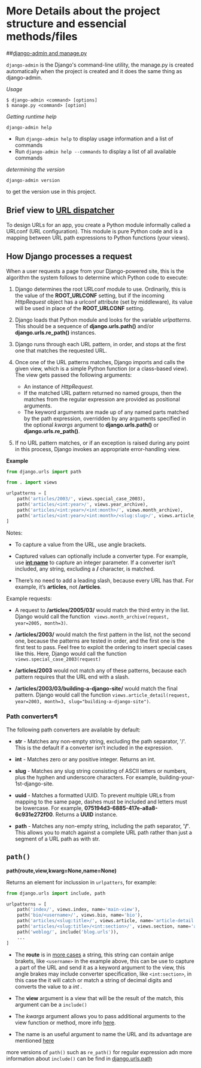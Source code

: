 # More Details about the project structure and  essencial methods/files

##[django-admin and manage.py](https://docs.djangoproject.com/en/2.2/ref/django-admin/)  

`django-admin` is the Django's command-line utility, the manage.py is created automatically when the project is created and it does the same thing as django-admin.

*Usage*

```
$ django-admin <command> [options]
$ manage.py <command> [option]
```
*Getting runtime help*

```
django-admin help
```

* Run `django-admin help` to display usage information and a list of commands
* Run `django-admin help --commands` to display a list of all available commands

*determining the version*

```
django-admin version
```

to get the version use in this project.  

## Brief view to [URL dispatcher](https://docs.djangoproject.com/en/2.2/topics/http/urls/)

To design URLs for an app, you create a Python module informally called a URLconf (URL configuration). This module is pure Python code and is a mapping between URL path expressions to Python functions (your views).

## How Django processes a request 

When a user requests a page from your Django-powered site, this is the algorithm the system follows to determine which Python code to execute:

1. Django determines the root URLconf module to use. Ordinarily, this is the value of the **ROOT_URLCONF** setting, but if the incoming *HttpRequest* object has a urlconf attribute (set by middleware), its value will be used in place of the **ROOT_URLCONF** setting.  

2. Django loads that Python module and looks for the variable *urlpatterns*. This should be a sequence of **django.urls.path()** and/or **django.urls.re_path()** instances.

3. Django runs through each URL pattern, in order, and stops at the first one that matches the requested URL.  

4. Once one of the URL patterns matches, Django imports and calls the given view, which is a simple Python function (or a class-based view). The view gets passed the following arguments:
	* An instance of *HttpRequest*.  
	* If the matched URL pattern returned no named groups, then the matches from the regular expression are provided as positional arguments.  
	* The keyword arguments are made up of any named parts matched by the path expression, overridden by any arguments specified in the optional *kwargs* argument to **django.urls.path()** or **django.urls.re_path()**.  

5. If no URL pattern matches, or if an exception is raised during any point in this process, Django invokes an appropriate error-handling view.

**Example**

```python
from django.urls import path

from . import views

urlpatterns = [
    path('articles/2003/', views.special_case_2003),
    path('articles/<int:year>/', views.year_archive),
    path('articles/<int:year>/<int:month>/', views.month_archive),
    path('articles/<int:year>/<int:month>/<slug:slug>/', views.article_detail),
]
```
Notes:

* To capture a value from the URL, use angle brackets.  
* Captured values can optionally include a converter type. For example, use **<int:name>** to capture an integer parameter. If a converter isn’t included, any string, excluding a **/** character, is matched.

* There’s no need to add a leading slash, because every URL has that. For example, it’s **articles**, not **/articles**.

Example requests:

* A request to **/articles/2005/03/** would match the third entry in the list. Django would call the function ` views.month_archive(request, year=2005, month=3)`.  

* **/articles/2003/** would match the first pattern in the list, not the second one, because the patterns are tested in order, and the first one is the first test to pass. Feel free to exploit the ordering to insert special cases like this. Here, Django would call the function `views.special_case_2003(request)`  

* **/articles/2003** would not match any of these patterns, because each pattern requires that the URL end with a slash.  

* **/articles/2003/03/building-a-django-site/** would match the final pattern. Django would call the function `views.article_detail(request, year=2003, month=3, slug="building-a-django-site")`.  


### Path converters¶
The following path converters are available by default:

* **str** - Matches any non-empty string, excluding the path separator, '/'. This is the default if a converter isn’t included in the expression.

* **int** - Matches zero or any positive integer. Returns an int.

* **slug** - Matches any slug string consisting of ASCII letters or numbers, plus the hyphen and underscore characters. For example, building-your-1st-django-site.

* **uuid** - Matches a formatted UUID. To prevent multiple URLs from mapping to the same page, dashes must be included and letters must be lowercase. For example, **075194d3-6885-417e-a8a8-6c931e272f00**. Returns a **UUID** instance.

* **path** - Matches any non-empty string, including the path separator, **'/'**. This allows you to match against a complete URL path rather than just a segment of a URL path as with str.


## `path()`

**path(route,view,kwarg=None,name=None)**

Returns an element for inclussion in `urlpatters`, for example:

```python
from django.urls import include, path

urlpatterns = [
    path('index/', views.index, name='main-view'),
    path('bio/<username>/', views.bio, name='bio'),
    path('articles/<slug:title>/', views.article, name='article-detail'),
    path('articles/<slug:title>/<int:section>/', views.section, name='article-section'),
    path('weblog/', include('blog.urls')),
    ...
]
```

* The **route** is in [more cases](https://docs.djangoproject.com/en/2.2/topics/i18n/translation/#translating-urlpatterns) a string, this string can contain anlge brakets, like `<username>` in the example above, this can be use to capture a part of the URL and send it as a keyword argument to the view, this angle brakes may include converter specification, like `<int:section>`, in this case the it will catch or match a string of decimal digits and converts the value to a *int* .

* The **view** argument is a view that will be the result of the match, this argument can be a `include()`

* The *kwargs* argument allows you to pass additional arguments to the view function or method, more info [here](https://docs.djangoproject.com/en/2.2/topics/http/urls/#views-extra-options).

* The name is an useful argument to name the URL and its advantage are mentioned [here](https://docs.djangoproject.com/en/2.2/topics/http/urls/#naming-url-patterns)

more versions of `path()` such as `re_path()` for regular expression adn more information about `include()` can be find in [django.urls.path](https://docs.djangoproject.com/en/2.2/ref/urls/#django.urls.path)